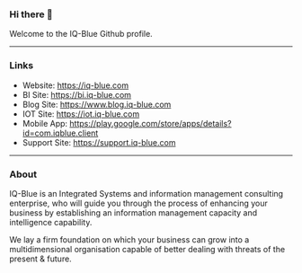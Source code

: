 ### Hi there 👋

Welcome to the IQ-Blue Github profile.

---

### Links

- Website: https://iq-blue.com
- BI Site: https://bi.iq-blue.com
- Blog Site: https://www.blog.iq-blue.com
- IOT Site: https://iot.iq-blue.com
- Mobile App: https://play.google.com/store/apps/details?id=com.iqblue.client
- Support Site: https://support.iq-blue.com



---

### About

IQ-Blue is an Integrated Systems and information management consulting enterprise, who will guide you through the process of enhancing your business by establishing an information management capacity and intelligence capability.

We lay a firm foundation on which your business can grow into a multidimensional organisation capable of better dealing with threats of the present & future.

<!--
**IQ-blue/IQ-Blue** is a ✨ _special_ ✨ repository because its `README.md` (this file) appears on your GitHub profile.

Here are some ideas to get you started:

- 🔭 I’m currently working on ...
- 🌱 I’m currently learning ...
- 👯 I’m looking to collaborate on ...
- 🤔 I’m looking for help with ...
- 💬 Ask me about ...
- 📫 How to reach me: ...
- 😄 Pronouns: ...
- ⚡ Fun fact: ...
-->
